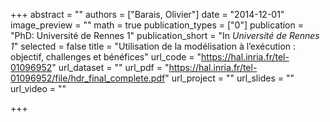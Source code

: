 +++
abstract = ""
authors = ["Barais, Olivier"]
date = "2014-12-01"
image_preview = ""
math = true
publication_types = ["0"]
publication = "PhD: Université de Rennes 1"
publication_short = "In *Université de Rennes 1*"
selected = false
title = "Utilisation de la modélisation à l’exécution : objectif, challenges et bénéfices"
url_code = "https://hal.inria.fr/tel-01096952"
url_dataset = ""
url_pdf = "https://hal.inria.fr/tel-01096952/file/hdr_final_complete.pdf"
url_project = ""
url_slides = ""
url_video = ""

+++

